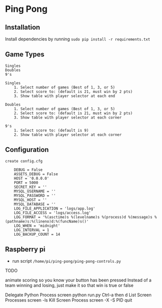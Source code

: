 # Ping Pong

## Installation

Install dependencies by running `sudo pip install -r requirements.txt`

## Game Types
	Singles
	Doubles
	9's

	Singles
		1. Select number of games (Best of 1, 3, or 5)
		2. Select score to: (default is 21, must win by 2 pts)
		3. Show table with player selector at each end

	Doubles
		1. Select number of games (Best of 1, 3, or 5)
		2. Select score to: (default is 21, must win by 2 pts)
		3. Show table with player selector at each corner

	9's
		1. Select score to: (default is 9)
		2. Show table with player selector at each corner

## Configuration

	create config.cfg

		DEBUG = False
		ASSETS_DEBUG = False
		HOST = '0.0.0.0'
		PORT = 5000
		SECRET_KEY = ''
		MYSQL_USERNAME = ''
		MYSQL_PASSWORD = ''
		MYSQL_HOST = ''
		MYSQL_DATABASE = ''
		LOG_FILE_APPLICATION = 'logs/app.log'
		LOG_FILE_ACCESS = 'logs/access.log'
		LOG_FORMAT = '%(asctime)s %(levelname)s %(process)d %(message)s %(pathname)s:%(lineno)d:%(funcName)s()'
		LOG_WHEN = 'midnight'
		LOG_INTERVAL = 1
		LOG_BACKUP_COUNT = 14


## Raspberry pi

* run script `/home/pi/ping-pong/ping-pong-controls.py`


TODO

animate scoring so you know your button has been pressed
Instead of a team winning and losing, just make it so that win is true or false

Delegate Python Process
		screen python run.py
		Ctrl-a then d
	List Screen Processes
		screen -ls
	Kill Screen Process
		screen -X -S PID quit
